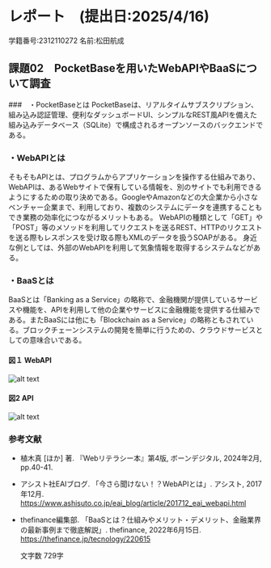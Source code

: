 # レポート　(提出日:2025/4/16)
学籍番号:2312110272 名前:松田航成

## 課題02　PocketBaseを用いたWebAPIやBaaSについて調査
###　・PocketBaseとは
PocketBaseは、リアルタイムサブスクリプション、組み込み認証管理、便利なダッシュボードUI、シンプルなREST風APIを備えた組み込みデータベース（SQLite）で構成されるオープンソースのバックエンドである。

### ・WebAPIとは
そもそもAPIとは、プログラムからアプリケーションを操作する仕組みであり、WebAPIは、あるWebサイトで保有している情報を、別のサイトでも利用できるようにするための取り決めである。GoogleやAmazonなどの大企業から小さなベンチャー企業まで、利用しており、複数のシステムにデータを連携することもでき業務の効率化につながるメリットもある。
WebAPIの種類として「GET」や「POST」等のメソッドを利用してリクエストを送るREST、HTTPのリクエストを送る際もレスポンスを受け取る際もXMLのデータを扱うSOAPがある。
身近な例としては、外部のWebAPIを利用して気象情報を取得するシステムなどがある。

### ・BaaSとは
BaaSとは「Banking as a Service」の略称で、金融機関が提供しているサービスや機能を、APIを利用して他の企業やサービスに金融機能を提供する仕組みである。またBaaSには他にも「Blockchain as a Service」の略称ともされている。ブロックチェーンシステムの開発を簡単に行うための、クラウドサービスとしての意味合いである。

#### 図１ WebAPI
![alt text](<スクリーンショット 2025-04-14 23.26.02.png>)

#### 図2 API
![alt text](<スクリーンショット 2025-04-14 23.25.56.png>)

### 参考文献

- 植木真 [ほか] 著. 『Webリテラシー本』第4版, ボーンデジタル, 2024年2月, pp.40-41.

- アシスト社EAIブログ. 「今さら聞けない！？WebAPIとは」. アシスト, 2017年12月.  
https://www.ashisuto.co.jp/eai_blog/article/201712_eai_webapi.html

- thefinance編集部. 「BaaSとは？仕組みやメリット・デメリット、金融業界の最新事例まで徹底解説」. thefinance, 2022年6月15日.  
  https://thefinance.jp/tecnology/220615

  文字数 729字
